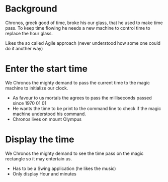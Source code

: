 # Background #
Chronos, greek good of time, broke his our glass, that he used to make time pass.
To keep time flowing he needs a new machine to control time to replace the hour glass.

Likes the so called Agile approach (never understood how some one could do it another way)

# Enter the start time #
We Chronos the mighty demand to pass the current time to the magic machine to initialize our clock.

* As favour to us mortals the agrees to pass the milliseconds passed since 1970 01 01
* He wants the time to be print to the command line to check if the magic machine understood his command.
* Chronos lives on mount Olympus

# Display the time #
We Chronos the mighty demand to see the time pass on the magic rectangle so it may entertain us.

* Has to be a Swing application (he likes the music)
* Only display Hour and minutes
